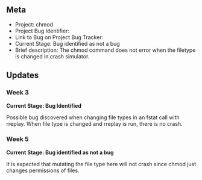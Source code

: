 ## Meta
* Project: chmod
* Project Bug Identifier:
* Link to Bug on Project Bug Tracker:
* Current Stage: Bug identified as not a bug
* Brief description:
The chmod command does not error when the filetype is changed in crash simulator.


## Updates

### Week 3

**Current Stage: Bug Identified**

Possible bug discovered when changing file types in an fstat call with rreplay. When file type is changed and rreplay is run, there is no crash.

### Week 5

**Current Stage: Bug identified as not a bug**

It is expected that mutating the file type here will not crash since chmod just changes permissions of files. 
